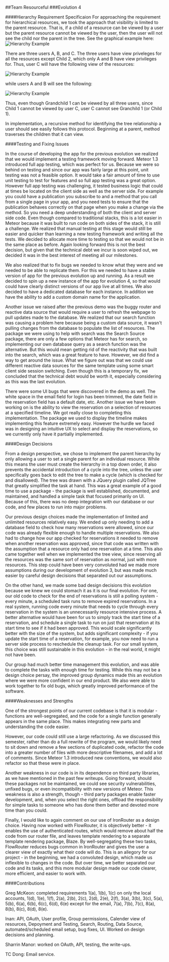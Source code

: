 ##Team Resourceful
###Evolution 4

####Hierarchy Requirement Specificaion
For approaching the requirement for hierarchical resources, we took the approach that visibility is limited to the parent resource. That is, if a child of a resource can be viewed by a user but the parent resource cannot be viewed by the user, then the user will not see the child nor the parent in the tree. See the graphical example here: ![Hierarchy Example](http://imgur.com/efAglyo.png)

There are three users A, B, and C. The three users have view priveleges for all the resources except Child 2, which only A and B have view privileges for. Thus, user C will have the following view of the resources:

![Hierarchy Example](http://imgur.com/kUJwuzv.png)

while users A and B will see the following:

![Hierarchy Example](http://imgur.com/4UXUwIW.png)

Thus, even though Grandchild 1 can be viewed by all three users, since Child 1 cannot be viewed by user C, user C cannot see Granchild 1 (or Child 1).

In implementation, a recursive method for identifying the tree relationship a user should see easily follows this protocol. Beginning at a parent, method traverses the children that it can view. 

####Testing and Fixing Issues

In the course of developing the app for the previous evolution we realized that we would implement a testing framework moving forward. Meteor 1.3 introduced full app testing, which was perfect for us. Because we were so behind on testing and since our app was fairly large at this point, unit testing was not a feasible option. It would take a fair amount of time to use unit testing to test for features and so full app testing was a great option. However full app testing was challenging, it tested business logic that could at times be located on the client side as well as the server side. For example you could have a publication you subscribe to and a method that you call from a single page in your app, and you need tests to ensure that the publication behaves correctly on that page when you make a change via the method. So you need a deep understanding of both the client and server side code. Even though compared to traditional stacks, this is a lot easier in Meteor because it was built to run code on both sides of the stack, it is still a challenge. We realized that manual testing at this stage would still be easier and quicker than learning a new testing framework and writing all the tests. We decided to allocate more time to testing so that we would not be in the same place as before. Again looking forward this is not the best decision, but given that the technical debt we incur is soon wiped out, we decided it was in the best interest of meeting all our milestones.  

We also realized that to fix bugs we needed to know what they were and we needed to be able to replicate them. For this we needed to have a stable version of app for the previous evolution up and running. As a result we decided to spin up a new instance of the app for evolution 4, so that would could have clearly distinct versions of our app live at all times. We also decided to have a dedicated database for each instance. In addition we have the ability to add a custom domain name for the application.

Another issue we raised after the previous demo was the buggy router and reactive data source that would require a user to refresh the webpage to pull updates made to the database. We realized that our search function was causing a problem here because being a custom data source, it wasn't pulling changes from the database to populate the list of resources. The package we were using to help with search was the Search Source package, there are only a few options that Meteor has for search, so implementing our own database query as a search function was the alternative. But this would mean getting rid of the reactivity that was built into the search, which was a great feature to have. However, we did find a way to get around the issue. What we figure out was that we could use different reactive data sources for the same template using some smart client side session switching. Even though this is a temporary fix, we concluded that the technical debt would be worth it, especially considering as this was the last evolution.

There were some UI bugs that were discovered in the demo as well. The white space in the email field for login has been trimmed, the date field in the reservation field has a default date, etc. Another issue we have been working on is the ability to view the reservation on a selection of resources at a specified timeline. We got really close to completing this implementation. The package we used to display the timeline makes implementing this feature extremely easy. However the hurdle we faced was in designing an intuitive UX to select and display the reservations, so we currently only have it partially implemented.

####Design Decisions

From a design perspective, we chose to implement the parent hierarchy by only allowing a user to set a single parent for an individual resource.  While this means the user must create the hierarchy in a top down order, it also prevents the accidental introduction of a cycle into the tree, unless the user specifically goes back to edit the tree to make a cycle (which is checked for and disallowed).  The tree was drawn with a JQuery plugin called JQTree that greatly simplified the task at hand.  This was a great example of a good time to use a package - the package is well established, documented, and maintained, and handled a simple task that focused primarily on UI.  Because of this, there was no deep integration with our database or our code, and few places to run into major problems.

Our previous design choices made the implementation of limited and unlimited resources relatively easy.  We ended up only needing to add a database field to check how many reservations were allowed, since our code was already flexible enough to handle multiple reservations.  We also had to change how our app checked for reservations it needed to remove when another reservation was approved, since that code was written with the assumption that a resource only had one reservation at a time.  This also came together well when we implemented the tree view, since reserving all the resources was the same sort of reservation as normal, just with more resources.  This step could have been very convoluted had we made more assumptions during our development of evolution 3, but was made much easier by careful design decisions that separated out our assumptions.

On the other hand, we made some bad design decisions this evolution because we knew we could stomach it as it is our final evolution.  For one, our old code to check for the end of reservations is still a polling system - every minute, a scheduled task runs to remove expired reservations.  In a real system, running code every minute that needs to cycle through every reservation in the system is an unnecessarily resource intensive process.  A better alternative would have been for us to simply track the start time of a reservation, and schedule a single task to run on just that reservation at its start time to see if it had been approved.  This would scale significantly better with the size of the system, but adds significant complexity - if you update the start time of a reservation, for example, you now need to run a server side process to reschedule the cleanup task.  For our small system, this choice was still sustainable in this evolution - in the real world, it might not have been.

Our group had much better time management this evolution, and was able to complete the tasks with enough time for testing.  While this may not be a design choice persay, the improved group dynamics made this an evolution where we were more confident in our end product.  We also were able to work together to fix old bugs, which greatly improved performance of the software.

####Weaknesses and Strengths

One of the strongest points of our current codebase is that it is modular - functions are well-segregated, and the code for a single function generally appears in the same place.  This makes integrating new parts and understanding the code easier.

However, our code could still use a large refactoring.  As we discussed this semester, rather than do a full rewrite of the program, we would likely need to sit down and remove a few sections of duplicated code, refactor the code into a greater number of files with more descriptive filenames, and add a lot of comments.  Since Meteor 1.3 introduced new conventions, we would also refactor so that these were in place.

Another weakness in our code is in its dependence on third party libraries, as we have mentioned in the past few writeups.  Going forward, should these packages not be maintained, we could see security vulnerabilities, unfixed bugs, or even incompatibility with new versions of Meteor.  This weakness is also a strength, though - third party packages enable faster development, and, when you select the right ones, offload the responsibility for simple tasks to someone who has done them better and devoted more time than you could.  

Finally, I would like to again comment on our use of IronRouter as a design choice.  Having now worked with FlowRouter, it is objectively better - it enables the use of authenticated routes, which would remove about half the code from our router file, and leaves template rendering to a separate template rendering package, Blaze.  By well-segregating these two tasks, FlowRouter reduces bugs common in IronRouter and gives the user a clearer view of exactly what their code will do.  This is an allegory for our project - in the beginning, we had a convoluted design, which made us inflexible to changes in the code.  But over time, we better separated our code and its tasks, and this more modular design made our code clearer, more efficient, and easier to work with.

####Contributions

Greg McKeon: completed requirements 1(a), 1(b), 1(c) on only the local accounts, 1(d), 1(e), 1(f), 2(a), 2(b), 2(c), 2(d), 2(e), 2(f), 3(a), 3(b), 3(c), 5(a), 5(b), 6(a), 6(b), 6(c), 6(d), 6(e) except for the email, 7(a), 7(b), 7(c), 8(a), 8(b), 8(c), 8(d), 8(e).

Inan: API, OAuth, User profile, Group permissions, Calender view of resources, Depoyment and Testing, Search, Routing, Data Source, automated/scheduled email setup, bug fixes, UI. Worked on design decisions and planning.

Sharrin Manor: worked on OAuth, API, testing, the write-ups. 

TC Dong: Email service.
